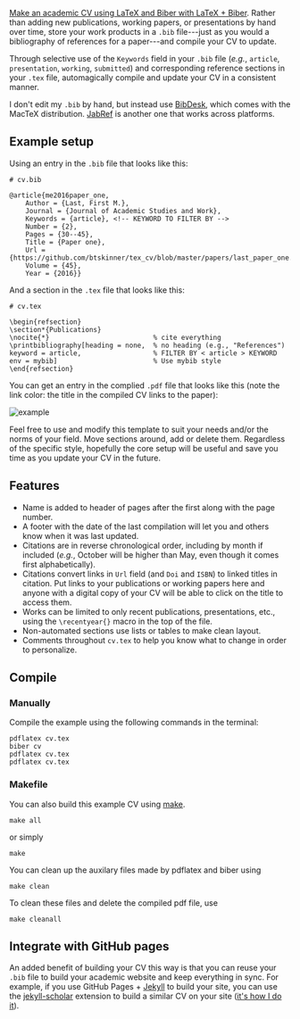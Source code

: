 [Make an academic CV using LaTeX and Biber with LaTeX +
Biber](https://github.com/btskinner/tex_cv). Rather than adding new
publications, working papers, or presentations by hand over time,
store your work products in a `.bib` file---just as you would a
bibliography of references for a paper---and compile your CV to
update.

Through selective use of the `Keywords` field in your `.bib` file
(*e.g.*, `article`, `presentation`, `working`, `submitted`) and
corresponding reference sections in your `.tex` file, automagically
compile and update your CV in a consistent manner.

I don't edit my `.bib` by hand, but instead use
[BibDesk](https://bibdesk.sourceforge.io), which comes with the MacTeX
distribution. [JabRef](http://www.jabref.org) is another one that
works across platforms.

## Example setup

Using an entry in the `.bib` file that looks like this:

```
# cv.bib 

@article{me2016paper_one,
	Author = {Last, First M.},
	Journal = {Journal of Academic Studies and Work},
	Keywords = {article}, <!-- KEYWORD TO FILTER BY -->
	Number = {2},
	Pages = {30--45},
	Title = {Paper one},
	Url = {https://github.com/btskinner/tex_cv/blob/master/papers/last_paper_one.pdf},
	Volume = {45},
	Year = {2016}}
```

And a section in the `.tex` file that looks like this:

```
# cv.tex

\begin{refsection}
\section*{Publications}
\nocite{*}                          % cite everything
\printbibliography[heading = none,  % no heading (e.g., "References")
keyword = article,                  % FILTER BY < article > KEYWORD
env = mybib]                        % Use mybib style
\end{refsection}
```

You can get an entry in the complied `.pdf` file that looks like this
(note the link color: the title in the compiled CV links to the paper):


![example](https://raw.githubusercontent.com/btskinner/tex_cv/master/images/example.png)

Feel free to use and modify this template to suit your needs and/or
the norms of your field. Move sections around, add or delete
them. Regardless of the specific style, hopefully the core setup will
be useful and save you time as you update your CV in the future.

## Features

* Name is added to header of pages after the first along with the page
  number.  
* A footer with the date of the last compilation will let you and
  others know when it was last updated.  
* Citations are in reverse chronological order, including by month if
  included (*e.g.*, October will be higher than May, even though it
  comes first alphabetically).  
* Citations convert links in `Url` field (and `Doi` and `ISBN`) to
  linked titles in citation. Put links to your publications or working
  papers here and anyone with a digital copy of your CV will be able
  to click on the title to access them.  
* Works can be limited to only recent publications, presentations,
  etc., using the `\recentyear{}` macro in the top of the file.  
* Non-automated sections use lists or tables to make clean layout.  
* Comments throughout `cv.tex` to help you know what to change in order to
  personalize.  

## Compile

### Manually

Compile the example using the following commands in the terminal:

```shell
pdflatex cv.tex
biber cv
pdflatex cv.tex
pdflatex cv.tex
```

### Makefile

You can also build this example CV using
[make](https://www.gnu.org/software/make/).

```shell
make all
```
or simply

```shell
make
```

You can clean up the auxilary files made by pdflatex and biber using

```shell
make clean
```

To clean these files and delete the compiled pdf file, use

```shell
make cleanall
```

## Integrate with GitHub pages

An added benefit of building your CV this way is that you can reuse
your `.bib` file to build your academic website and keep everything in
sync. For example, if you use GitHub Pages +
[Jekyll](https://jekyllrb.com) to build your site, you can use the
[jekyll-scholar](https://github.com/inukshuk/jekyll-scholar) extension
to build a similar CV on your site ([it's how I do
it](https://www.btskinner.me/publications/)).
